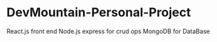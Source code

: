 # DevMountain-Personal-Project
React.js front end
Node.js express for crud ops
MongoDB for DataBase
